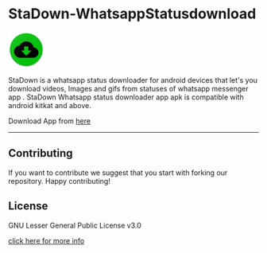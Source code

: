 
# StaDown-WhatsappStatusdownload


![Icon](https://github.com/SaiViswanthSwarna/StaDown-WhatsappStatusdownload/blob/master/app/src/main/res/mipmap-hdpi/ic_launcher.png)  



StaDown is a whatsapp status downloader for android devices that let's you download videos, Images and gifs from statuses of whatsapp messenger app . StaDown Whatsapp status downloader app apk is compatible with android kitkat and above.


Download App from [here](https://github.com/SaiViswanthSwarna/StaDown-WhatsappStatusdownload/blob/master/release/app-release.apk)


---

## Contributing

If you want to contribute we suggest that you start with forking our repository. Happy contributing!



## License


GNU Lesser General Public License v3.0

[click here for more info](https://choosealicense.com/licenses/lgpl-3.0/)

